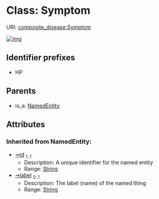 
# Class: Symptom




URI: [composite_disease:Symptom](http://w3id.org/ontogpt/composite_disease/Symptom)


[![img](https://yuml.me/diagram/nofunky;dir:TB/class/[NamedEntity]^-[Symptom&#124;id(i):string;label(i):string%20%3F],[NamedEntity])](https://yuml.me/diagram/nofunky;dir:TB/class/[NamedEntity]^-[Symptom&#124;id(i):string;label(i):string%20%3F],[NamedEntity])

## Identifier prefixes

 * HP

## Parents

 *  is_a: [NamedEntity](NamedEntity.md)

## Attributes


### Inherited from NamedEntity:

 * [➞id](namedEntity__id.md)  <sub>1..1</sub>
     * Description: A unique identifier for the named entity
     * Range: [String](types/String.md)
 * [➞label](namedEntity__label.md)  <sub>0..1</sub>
     * Description: The label (name) of the named thing
     * Range: [String](types/String.md)
